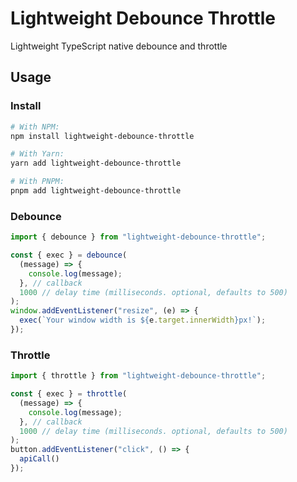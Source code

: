 # Lightweight Debounce Throttle

Lightweight TypeScript native debounce and throttle

## Usage

### Install

```bash
# With NPM:
npm install lightweight-debounce-throttle

# With Yarn:
yarn add lightweight-debounce-throttle

# With PNPM:
pnpm add lightweight-debounce-throttle
```

### Debounce

```ts
import { debounce } from "lightweight-debounce-throttle";

const { exec } = debounce(
  (message) => {
    console.log(message);
  }, // callback
  1000 // delay time (milliseconds. optional, defaults to 500)
);
window.addEventListener("resize", (e) => {
  exec(`Your window width is ${e.target.innerWidth}px!`);
});
```

### Throttle

```ts
import { throttle } from "lightweight-debounce-throttle";

const { exec } = throttle(
  (message) => {
    console.log(message);
  }, // callback
  1000 // delay time (milliseconds. optional, defaults to 500)
);
button.addEventListener("click", () => {
  apiCall()
});
```
